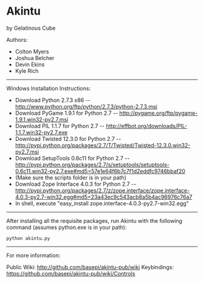 Akintu
======
by Gelatinous Cube


Authors:
- Colton Myers
- Joshua Belcher
- Devin Ekins
- Kyle Rich

-------------------------------------------------------------------------------

Windows Installation Instructions:

- Download Python 2.7.3 x86 -- http://www.python.org/ftp/python/2.7.3/python-2.7.3.msi
- Download PyGame 1.9.1 for Python 2.7 -- http://pygame.org/ftp/pygame-1.9.1.win32-py2.7.msi
- Download PIL 1.1.7 for Python 2.7 -- http://effbot.org/downloads/PIL-1.1.7.win32-py2.7.exe
- Download Twisted 12.3.0 for Python 2.7 -- http://pypi.python.org/packages/2.7/T/Twisted/Twisted-12.3.0.win32-py2.7.msi
- Download SetupTools 0.6c11 for Python 2.7 -- http://pypi.python.org/packages/2.7/s/setuptools/setuptools-0.6c11.win32-py2.7.exe#md5=57e1e64f6b7c7f1d2eddfc9746bbaf20
- (Make sure the scripts folder is in your path)
- Download Zope Interface 4.0.3 for Python 2.7 -- http://pypi.python.org/packages/2.7/z/zope.interface/zope.interface-4.0.3-py2.7-win32.egg#md5=23a43ec9c543acb8a5b4ac96976c76a7
- In shell, execute "easy_install zope.interface-4.0.3-py2.7-win32.egg"

-------------------------------------------------------------------------------

After installing all the requisite packages, run Akintu with the following
command (assumes python.exe is in your path):

    python akintu.py

-------------------------------------------------------------------------------

For more information:

Public Wiki:  http://github.com/basepi/akintu-pub/wiki
Keybindings:  https://github.com/basepi/akintu-pub/wiki/Controls

